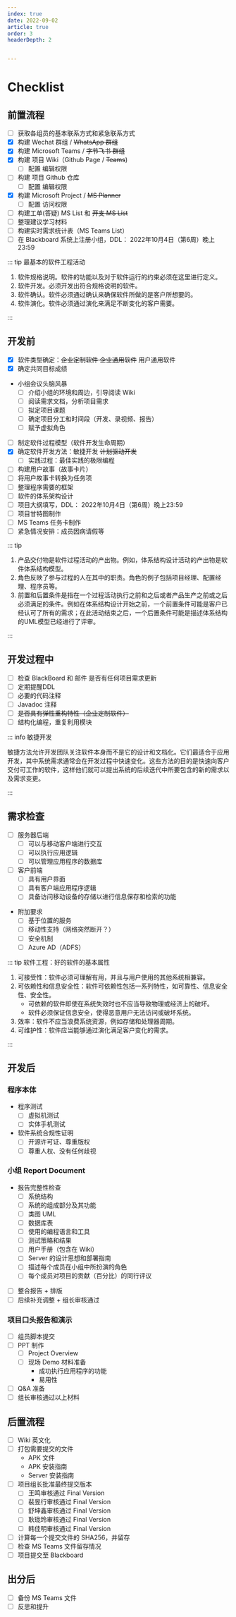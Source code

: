 ```yaml
---
index: true
date: 2022-09-02
article: true
order: 3
headerDepth: 2


---
```


# Checklist

## 前置流程

- [ ] 获取各组员的基本联系方式和紧急联系方式
- [x] 构建 Wechat 群组 / ~~WhatsApp 群组~~
- [x] 构建 Microsoft Teams / ~~字节飞书 群组~~
- [x] 构建 项目 Wiki（Github Page / ~~Teams~~)
  - [ ] 配置 编辑权限
- [ ] 构建 项目 Github 仓库
  - [ ] 配置 编辑权限
- [x] 构建 Microsoft Project / ~~MS Planner~~
  - [ ] 配置 访问权限
- [ ] 构建工单(答疑) MS List  和  ~~开支 MS List~~
- [ ] 整理建议学习材料
- [ ] 构建实时需求统计表（MS Teams List）
- [ ] 在 Blackboard 系统上注册小组，DDL： 2022年10月4日（第6周）晚上23:59

::: tip 最基本的软件工程活动

1. 软件规格说明。软件的功能以及对于软件运行的约束必须在这里进行定义。
2. 软件开发。必须开发出符合规格说明的软件。
3. 软件确认。软件必须通过确认来确保软件所做的是客户所想要的。
4. 软件演化。软件必须通过演化来满足不断变化的客户需要。

:::

## 开发前

- [x] 软件类型确定：~~企业定制软件 企业通用软件~~ 用户通用软件
- [x] 确定共同目标成绩
- 小组会议头脑风暴
  - [ ] 介绍小组的环境和周边，引导阅读 Wiki
  - [ ] 阅读需求文档，分析项目需求
  - [ ] 拟定项目课题
  - [ ] 确定项目分工和时间段（开发、录视频、报告）
  - [ ] 赋予虚拟角色
- [ ] 制定软件过程模型（软件开发生命周期）
- [x] 确定软件开发方法：敏捷开发 ~~计划驱动开发~~
  - [ ] 实践过程：最佳实践的极限编程
- [ ] 构建用户故事（故事卡片）
- [ ] 将用户故事卡转换为任务项
- [ ] 整理程序需要的框架
- [ ] 软件的体系架构设计
- [ ] 项目大纲填写，DDL： 2022年10月4日（第6周）晚上23:59
- [ ] 项目甘特图制作
- [ ] MS Teams 任务卡制作
- [ ] 紧急情况安排：成员因病请假等

::: tip

1. 产品交付物是软件过程活动的产出物。例如，体系结构设计活动的产出物是软件体系结构模型。
2. 角色反映了参与过程的人在其中的职责。角色的例子包括项目经理、配置经理、程序员等。
3. 前置和后置条件是指在一个过程活动执行之前和之后或者产品生产之前或之后必须满足的条件。例如在体系结构设计开始之前，一个前置条件可能是客户已经认可了所有的需求；在此活动结束之后，一个后置条件可能是描述体系结构的UML模型已经进行了评审。

:::

## 开发过程中

- [ ] 检查 BlackBoard 和 邮件 是否有任何项目需求更新
- [ ] 定期提醒DDL
- [ ] 必要的代码注释
- [ ] Javadoc 注释
- [ ] ~~是否具有弹性重构特性（企业定制软件）~~
- [ ] 结构化编程，重复利用模块

::: info 敏捷开发

敏捷方法允许开发团队关注软件本身而不是它的设计和文档化。它们最适合于应用开发，其中系统需求通常会在开发过程中快速变化。这些方法的目的是快速向客户交付可工作的软件，这样他们就可以提出系统的后续迭代中所要包含的新的需求以及需求变更。

:::

## 需求检查

- [ ] 服务器后端
  - [ ] 可以与移动客户端进行交互
  - [ ] 可以执行应用逻辑
  - [ ] 可以管理应用程序的数据库
- [ ] 客户前端
  - [ ] 具有用户界面
  - [ ] 具有客户端应用程序逻辑
  - [ ] 具备访问移动设备的存储以进行信息保存和检索的功能
- 附加要求
  - [ ] 基于位置的服务
  - [ ] 移动性支持（网络突然断开？）
  - [ ] 安全机制
  - [ ] Azure AD（ADFS）

::: tip 软件工程：好的软件的基本属性

1. 可接受性：软件必须可理解有用，并且与用户使用的其他系统相兼容。
2. 可依赖性和信息安全性：软件可依赖性包括一系列特性，如可靠性、信息安全性、安全性。
   - 可依赖的软件即使在系统失效时也不应当导致物理或经济上的破坏。
   - 软件必须保证信息安全，使得恶意用户无法访问或破坏系统。
3. 效率：软件不应当浪费系统资源，例如存储和处理器周期。
4. 可维护性：软件应当能够通过演化满足客户变化的需求。

:::

## 开发后

### 程序本体

- 程序测试
  - [ ] 虚拟机测试
  - [ ] 实体手机测试 
- 软件系统合规性证明
  - [ ] 开源许可证、尊重版权
  - [ ] 尊重人权、没有任何歧视

### 小组 Report Document

  - 报告完整性检查
    - [ ] 系统结构
    - [ ] 系统的组成部分及其功能
    - [ ] 类图 UML
    - [ ] 数据库表
    - [ ] 使用的编程语言和工具
    - [ ] 测试策略和结果
    - [ ] 用户手册（包含在 Wiki）
    - [ ] Server 的设计思想和部署指南
    - [ ] 描述每个成员在小组中所扮演的角色
    - [ ] 每个成员对项目的贡献（百分比）的同行评议
  - [ ] 整合报告 + 排版
  - [ ] 后续补充调整 + 组长审核通过

### 项目口头报告和演示

- [ ] 组员脚本提交
- [ ] PPT 制作
  - [ ] Project Overview
  - [ ] 现场 Demo 材料准备
    - 成功执行应用程序的功能
    - 易用性
- [ ] Q&A 准备
- [ ] 组长审核通过以上材料

## 后置流程

- [ ] Wiki 英文化
- [ ] 打包需要提交的文件
  - APK 文件
  - APK 安装指南
  - Server 安装指南
- [ ] 项目组长批准最终提交版本
  - [ ] 王鸣审核通过 Final Version
  - [ ] 裴昱行审核通过 Final Version
  - [ ] 舒坤鑫审核通过 Final Version
  - [ ] 耿珑玲审核通过 Final Version
  - [ ] 韩佳明审核通过 Final Version
- [ ] 计算每一个提交文件的 SHA256，并留存
- [ ] 检查 MS Teams 文件留存情况
- [ ] 项目提交至 Blackboard

## 出分后

- [ ] 备份 MS Teams 文件
- [ ] 反思和提升
